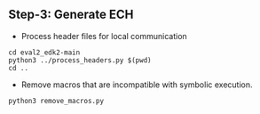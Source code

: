 
## Step-3: Generate ECH
- Process header files for local communication
```
cd eval2_edk2-main
python3 ../process_headers.py $(pwd)
cd ..
```

- Remove macros that are incompatible with symbolic execution.
```
python3 remove_macros.py
```

